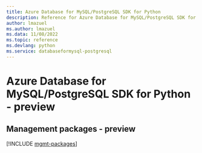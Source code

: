 ```yaml
---
title: Azure Database for MySQL/PostgreSQL SDK for Python
description: Reference for Azure Database for MySQL/PostgreSQL SDK for Python
author: lmazuel
ms.author: lmazuel
ms.data: 11/08/2022
ms.topic: reference
ms.devlang: python
ms.service: databaseformysql-postgresql
---
```

# Azure Database for MySQL/PostgreSQL SDK for Python - preview

## Management packages - preview
[!INCLUDE [mgmt-packages](database-for-mysql-postgresql-mgmt-index.md)]
